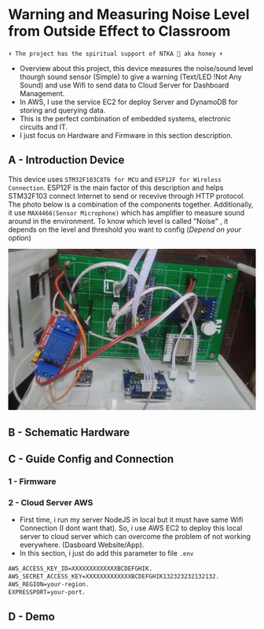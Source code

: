 # Warning and Measuring Noise Level from Outside Effect to Classroom
`⬇️ The project has the spiritual support of NTKA 💌 aka honey ⬇️`
- Overview about this project, this device measures the noise/sound level thourgh sound sensor (Simple) to give a warning (Text/LED !Not Any Sound) and use Wifi to send data to Cloud Server for Dashboard Management.
- In AWS, I use the service EC2 for deploy Server and DynamoDB for storing and querying data.
- This is the perfect combination of embedded systems, electronic circuits and IT.
- I just focus on Hardware and Firmware in this section description.
## A - Introduction Device
This device uses `STM32F103C8T6 for MCU` and `ESP12F for Wireless Connection`. ESP12F is the main factor of this description and helps STM32F103 connect Internet to send or recevive through HTTP protocol. The photo below is a combination of the components together. Additionally, it use `MAX4466(Sensor Microphone)` which has amplifier to measure sound around in the environment. To know which level is called "Noise" , it depends on the level and threshold you want to config (_Depend on your option_)

<p align="center">
  <img src="https://github.com/vinhdevED/SoundDeviceEmbedded/blob/main/assets/Hardware%20Connection.jpg" alt="Hardware Connection"/>
</p>

## B - Schematic Hardware

## C - Guide Config and Connection
### 1 - Firmware

### 2 - Cloud Server AWS
- First time, i run my server NodeJS in local but it must have same Wifi Connection (I dont want that). So, i use AWS EC2 to deploy this local server to cloud server which can overcome the problem of not working everywhere. (Dasboard Website/App).
- In this section, i just do add this parameter to file `.env`
```
AWS_ACCESS_KEY_ID=XXXXXXXXXXXXXBCDEFGHIK.
AWS_SECRET_ACCESS_KEY=XXXXXXXXXXXXXBCDEFGHIK132323232132132.
AWS_REGION=your-region.
EXPRESSPORT=your-port.
```
## D - Demo

